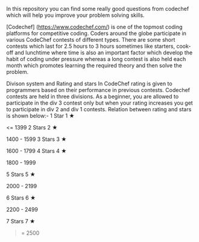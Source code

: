 In this repository you can find some really good questions from codechef which will help you improve your problem solving skills.

[Codechef] (https://www.codechef.com/) is one of the topmost coding platforms for competitive coding. Coders around the globe participate in various CodeChef contests of different types. There are some short contests which last for 2.5 hours to 3 hours sometimes like starters, cook-off and lunchtime where time is also an important factor which develop the habit of coding under pressure whereas a long contest is also held each month which promotes learning the required theory and then solve the problem.

Divison system and Rating and stars
In CodeChef rating is given to programmers based on their performance in previous contests. 
Codechef contests are held in three divisions. As a beginner, you are allowed to participate in the div 3 contest only but when your rating increases you get to participate in div 2 and div 1 contests.  Relation between rating and stars is shown below:-
1 Star   1 ★


 <= 1399
2 Stars  2 ★


1400 - 1599
3 Stars  3 ★


1600 - 1799
4 Stars  4 ★


1800 - 1999


5 Stars  5 ★


2000 - 2199


6 Stars  6 ★


2200 - 2499


7 Stars  7 ★
>= 2500

